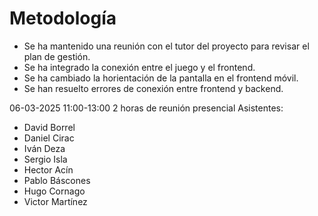 # Metodología
- Se ha mantenido una reunión con el tutor del proyecto para revisar el plan de gestión.
- Se ha integrado la conexión entre el juego y el frontend.
- Se ha cambiado la horientación de la pantalla en el frontend móvil.
- Se han resuelto errores de conexión entre frontend y backend.

06-03-2025 11:00-13:00
2 horas de reunión presencial
Asistentes: 
- David Borrel
- Daniel Cirac
- Iván Deza
- Sergio Isla
- Hector Acín
- Pablo Báscones
- Hugo Cornago
- Victor Martínez